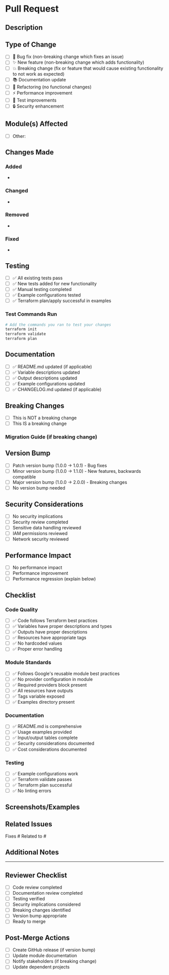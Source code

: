 # Pull Request

## Description

<!-- Provide a brief description of the changes in this PR -->

## Type of Change

<!-- Mark the relevant option with an "x" -->

- [ ] 🐛 Bug fix (non-breaking change which fixes an issue)
- [ ] ✨ New feature (non-breaking change which adds functionality)
- [ ] 💥 Breaking change (fix or feature that would cause existing functionality to not work as expected)
- [ ] 📚 Documentation update
- [ ] 🔧 Refactoring (no functional changes)
- [ ] ⚡ Performance improvement
- [ ] 🧪 Test improvements
- [ ] 🔒 Security enhancement

## Module(s) Affected

<!-- Mark the relevant modules with an "x" -->

- [ ] Other: <!-- Specify which module(s) -->

## Changes Made

<!-- Provide a detailed list of changes made -->

### Added
- <!-- List new features, modules, or functionality -->

### Changed
- <!-- List modifications to existing functionality -->

### Removed
- <!-- List removed features or functionality -->

### Fixed
- <!-- List bug fixes -->

## Testing

<!-- Describe the testing performed -->

- [ ] ✅ All existing tests pass
- [ ] ✅ New tests added for new functionality
- [ ] ✅ Manual testing completed
- [ ] ✅ Example configurations tested
- [ ] ✅ Terraform plan/apply successful in examples

### Test Commands Run

```bash
# Add the commands you ran to test your changes
terraform init
terraform validate
terraform plan
```

## Documentation

<!-- Mark completed documentation tasks with an "x" -->

- [ ] ✅ README.md updated (if applicable)
- [ ] ✅ Variable descriptions updated
- [ ] ✅ Output descriptions updated
- [ ] ✅ Example configurations updated
- [ ] ✅ CHANGELOG.md updated (if applicable)

## Breaking Changes

<!-- If this is a breaking change, describe what breaks and how to migrate -->

- [ ] This is NOT a breaking change
- [ ] This IS a breaking change

### Migration Guide (if breaking change)

<!-- Provide step-by-step migration instructions -->

## Version Bump

<!-- Mark the appropriate version bump -->

- [ ] Patch version bump (1.0.0 → 1.0.1) - Bug fixes
- [ ] Minor version bump (1.0.0 → 1.1.0) - New features, backwards compatible
- [ ] Major version bump (1.0.0 → 2.0.0) - Breaking changes
- [ ] No version bump needed

## Security Considerations

<!-- Describe any security implications -->

- [ ] No security implications
- [ ] Security review completed
- [ ] Sensitive data handling reviewed
- [ ] IAM permissions reviewed
- [ ] Network security reviewed

## Performance Impact

<!-- Describe any performance implications -->

- [ ] No performance impact
- [ ] Performance improvement
- [ ] Performance regression (explain below)

## Checklist

<!-- Mark completed items with an "x" -->

### Code Quality
- [ ] ✅ Code follows Terraform best practices
- [ ] ✅ Variables have proper descriptions and types
- [ ] ✅ Outputs have proper descriptions
- [ ] ✅ Resources have appropriate tags
- [ ] ✅ No hardcoded values
- [ ] ✅ Proper error handling

### Module Standards
- [ ] ✅ Follows Google's reusable module best practices
- [ ] ✅ No provider configuration in module
- [ ] ✅ Required providers block present
- [ ] ✅ All resources have outputs
- [ ] ✅ Tags variable exposed
- [ ] ✅ Examples directory present

### Documentation
- [ ] ✅ README.md is comprehensive
- [ ] ✅ Usage examples provided
- [ ] ✅ Input/output tables complete
- [ ] ✅ Security considerations documented
- [ ] ✅ Cost considerations documented

### Testing
- [ ] ✅ Example configurations work
- [ ] ✅ Terraform validate passes
- [ ] ✅ Terraform plan successful
- [ ] ✅ No linting errors

## Screenshots/Examples

<!-- If applicable, add screenshots or example outputs -->

## Related Issues

<!-- Link to any related issues -->

Fixes #<!-- issue number -->
Related to #<!-- issue number -->

## Additional Notes

<!-- Any additional information that reviewers should know -->

---

## Reviewer Checklist

<!-- For reviewers to check -->

- [ ] Code review completed
- [ ] Documentation review completed
- [ ] Testing verified
- [ ] Security implications considered
- [ ] Breaking changes identified
- [ ] Version bump appropriate
- [ ] Ready to merge

## Post-Merge Actions

<!-- Tasks to complete after merge -->

- [ ] Create GitHub release (if version bump)
- [ ] Update module documentation
- [ ] Notify stakeholders (if breaking change)
- [ ] Update dependent projects